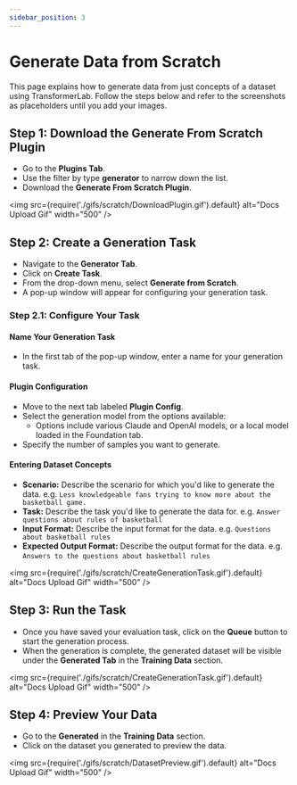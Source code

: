 ```yaml
---
sidebar_position: 3
---
```


# Generate Data from Scratch

This page explains how to generate data from just concepts of a dataset using TransformerLab. Follow the steps below and refer to the screenshots as placeholders until you add your images.

## Step 1: Download the Generate From Scratch Plugin

- Go to the **Plugins Tab**.
- Use the filter by type **generator** to narrow down the list.
- Download the **Generate From Scratch Plugin**.
<!-- - **Screenshot Placeholder:** ![Plugin Download](path/to/plugin-download-placeholder.png) -->

<img src={require('./gifs/scratch/DownloadPlugin.gif').default} alt="Docs Upload Gif" width="500" />

## Step 2: Create a Generation Task

- Navigate to the **Generator Tab**.
- Click on **Create Task**.
- From the drop-down menu, select **Generate from Scratch**.
- A pop-up window will appear for configuring your generation task.
<!-- - **Screenshot Placeholder:** ![Create Task](path/to/create-task-placeholder.png) -->

### Step 2.1: Configure Your Task

#### Name Your Generation Task

- In the first tab of the pop-up window, enter a name for your generation task.
<!-- - **Screenshot Placeholder:** ![Name Task](path/to/name-task-placeholder.png) -->

#### Plugin Configuration

- Move to the next tab labeled **Plugin Config**.
- Select the generation model from the options available:
  - Options include various Claude and OpenAI models, or a local model loaded in the Foundation tab.
- Specify the number of samples you want to generate.
<!-- - **Screenshot Placeholder:** ![Configure Plugin](path/to/configure-plugin-placeholder.png) -->

#### Entering Dataset Concepts

- **Scenario:** Describe the scenario for which you'd like to generate the data. e.g. `Less knowledgeable fans trying to know more about the basketball game.`
- **Task:** Describe the task you'd like to generate the data for. e.g. `Answer questions about rules of basketball`
- **Input Format:** Describe the input format for the data. e.g. `Questions about basketball rules`
- **Expected Output Format:** Describe the output format for the data. e.g. `Answers to the questions about basketball rules`
<!-- - **Screenshot Placeholder:** ![Configure Plugin](path/to/configure-plugin-placeholder.png) -->

<img src={require('./gifs/scratch/CreateGenerationTask.gif').default} alt="Docs Upload Gif" width="500" />

## Step 3: Run the Task

- Once you have saved your evaluation task, click on the **Queue** button to start the generation process.
- When the generation is complete, the generated dataset will be visible under the **Generated Tab** in the **Training Data** section.
<!-- - **Screenshot Placeholder:** ![Run Task and View Generated Data](path/to/generated-data-placeholder.png) -->

<img src={require('./gifs/scratch/CreateGenerationTask.gif').default} alt="Docs Upload Gif" width="500" />

## Step 4: Preview Your Data

- Go to the **Generated** in the **Training Data** section.
- Click on the dataset you generated to preview the data.
<!-- - **Screenshot Placeholder:** ![Preview Data](path/to/preview-data-placeholder.png) -->

<img src={require('./gifs/scratch/DatasetPreview.gif').default} alt="Docs Upload Gif" width="500" />
